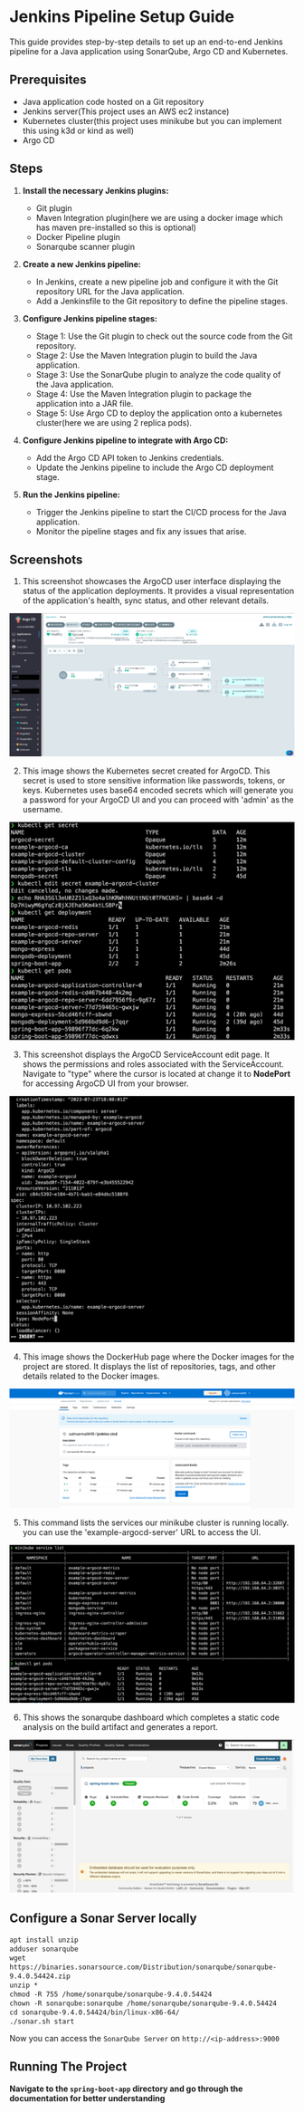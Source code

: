 # Jenkins Pipeline Setup Guide

This guide provides step-by-step details to set up an end-to-end Jenkins pipeline for a Java application using SonarQube, Argo CD and Kubernetes.

## Prerequisites

- Java application code hosted on a Git repository
- Jenkins server(This project uses an AWS ec2 instance)
- Kubernetes cluster(this project uses minikube but you can implement this using k3d or kind as well)
- Argo CD

## Steps

1. **Install the necessary Jenkins plugins:**
   - Git plugin
   - Maven Integration plugin(here we are using a docker image which has maven pre-installed so this is optional)
   - Docker Pipeline plugin
   - Sonarqube scanner plugin

2. **Create a new Jenkins pipeline:**
   - In Jenkins, create a new pipeline job and configure it with the Git repository URL for the Java application.
   - Add a Jenkinsfile to the Git repository to define the pipeline stages.

3. **Configure Jenkins pipeline stages:**
   - Stage 1: Use the Git plugin to check out the source code from the Git repository.
   - Stage 2: Use the Maven Integration plugin to build the Java application.
   - Stage 3: Use the SonarQube plugin to analyze the code quality of the Java application.
   - Stage 4: Use the Maven Integration plugin to package the application into a JAR file.
   - Stage 5: Use Argo CD to deploy the application onto a kubernetes cluster(here we are using 2 replica pods).

4. **Configure Jenkins pipeline to integrate with Argo CD:**
   - Add the Argo CD API token to Jenkins credentials.
   - Update the Jenkins pipeline to include the Argo CD deployment stage.

5. **Run the Jenkins pipeline:**
   - Trigger the Jenkins pipeline to start the CI/CD process for the Java application.
   - Monitor the pipeline stages and fix any issues that arise.

## Screenshots

1. This screenshot showcases the ArgoCD user interface displaying the status of the application deployments. It provides a visual representation of the application's health, sync status, and other relevant details.




![ArgoCD UI](ArgoCD-UI.png) 





2. This image shows the Kubernetes secret created for ArgoCD. This secret is used to store sensitive information like passwords, tokens, or keys. Kubernetes uses base64 encoded secrets which will generate you a password for your ArgoCD UI and you can proceed with 'admin' as the username. 




![ArgoCD-secret](ArgoCD-secret.png) 




3. This screenshot displays the ArgoCD ServiceAccount edit page. It shows the permissions and roles associated with the ServiceAccount. Navigate to "type" where the cursor is located at change it to **NodePort** for accessing ArgoCD UI from your browser. 



![Argocd-svc-edit](Argocd-scv-edit.png)



4. This image shows the DockerHub page where the Docker images for the project are stored. It displays the list of repositories, tags, and other details related to the Docker images.




![dockerhub UI](dockerhub.png)





5. This command lists the services our minikube cluster is running locally. you can use the 'example-argocd-server' URL to access the UI.



![minikube-service-list](minikube-service-list.png) 






6. This shows the sonarqube dashboard which completes a static code analysis on the build artifact and generates a report. 




![sonarqube-dashboard-static-code-analysis](sonarqube-dashboard-static-code-analysis.png)






## Configure a Sonar Server locally

```
apt install unzip
adduser sonarqube
wget https://binaries.sonarsource.com/Distribution/sonarqube/sonarqube-9.4.0.54424.zip
unzip *
chmod -R 755 /home/sonarqube/sonarqube-9.4.0.54424
chown -R sonarqube:sonarqube /home/sonarqube/sonarqube-9.4.0.54424
cd sonarqube-9.4.0.54424/bin/linux-x86-64/
./sonar.sh start
```

Now you can access the `SonarQube Server` on `http://<ip-address>:9000` 

   
## Running The Project

**Navigate to the `spring-boot-app` directory and go through the documentation for better understanding**
